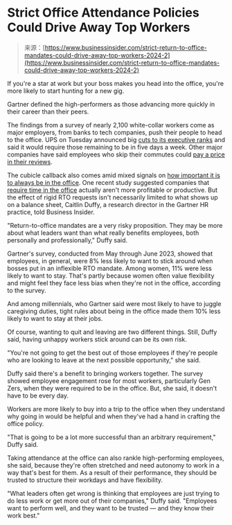 <!--yml
category: 未分类
date: 2024-05-27 14:37:16
-->

# Strict Office Attendance Policies Could Drive Away Top Workers

> 来源：[https://www.businessinsider.com/strict-return-to-office-mandates-could-drive-away-top-workers-2024-2](https://www.businessinsider.com/strict-return-to-office-mandates-could-drive-away-top-workers-2024-2)

If you're a star at work but your boss makes you head into the office, you're more likely to start hunting for a new gig.

​​Gartner defined the high-performers as those advancing more quickly in their career than their peers.

The findings from a survey of nearly 2,100 white-collar workers come as major employers, from banks to tech companies, push their people to head to the office. UPS on Tuesday announced big [cuts to its executive ranks](https://www.businessinsider.com/ups-layoffs-ceo-soft-demand-high-labor-costs-2024-1) and said it would require those remaining to be in five days a week. Other major companies have said employees who skip their commutes could [pay a price in their reviews](https://www.businessinsider.com/rto-return-to-office-mandate-be-fired-amazon-meta-2023-10).

The cubicle callback also comes amid mixed signals on [how important it is to always be in the office](https://www.businessinsider.com/are-remote-jobs-more-productive-work-life-balance-return-office-2023-8). One recent study suggested companies that [require time in the office](https://www.businessinsider.com/return-to-office-mandates-remote-work-stock-returns-productivity-2024-1) actually aren't more profitable or productive. But the effect of rigid RTO requests isn't necessarily limited to what shows up on a balance sheet, Caitlin Duffy, a research director in the Gartner HR practice, told Business Insider.

"Return-to-office mandates are a very risky proposition. They may be more about what leaders want than what really benefits employees, both personally and professionally," Duffy said.

Gartner's survey, conducted from May through June 2023, showed that employees, in general, were 8% less likely to want to stick around when bosses put in an inflexible RTO mandate. Among women, 11% were less likely to want to stay. That's partly because women often value flexibility and might feel they face less bias when they're not in the office, according to the survey.

And among millennials, who Gartner said were most likely to have to juggle caregiving duties, tight rules about being in the office made them 10% less likely to want to stay at their jobs.

Of course, wanting to quit and leaving are two different things. Still, Duffy said, having unhappy workers stick around can be its own risk.

"You're not going to get the best out of those employees if they're people who are looking to leave at the next possible opportunity," she said.

Duffy said there's a benefit to bringing workers together. The survey showed employee engagement rose for most workers, particularly Gen Zers, when they were required to be in the office. But, she said, it doesn't have to be every day.

Workers are more likely to buy into a trip to the office when they understand why going in would be helpful and when they've had a hand in crafting the office policy.

"That is going to be a lot more successful than an arbitrary requirement," Duffy said.

Taking attendance at the office can also rankle high-performing employees, she said, because they're often stretched and need autonomy to work in a way that's best for them. As a result of their performance, they should be trusted to structure their workdays and have flexibility.

"What leaders often get wrong is thinking that employees are just trying to do less work or get more out of their companies," Duffy said. "Employees want to perform well, and they want to be trusted — and they know their work best."